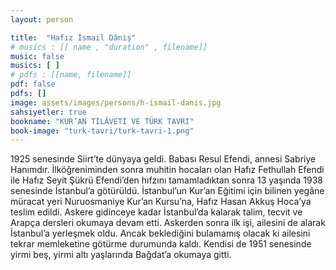 ```yaml
---
layout: person

title:  "Hafız İsmail Dâniş"
# musics : [[ name , "duration" , filename]]
music: false
musics: [ ]
# pdfs : [[name, filename]]
pdf: false
pdfs: []
image: assets/images/persons/h-ismail-danis.jpg
sahsiyetler: true
bookname: "KUR’AN TİLÂVETİ VE TÜRK TAVRI"
book-image: "turk-tavri/turk-tavri-1.png"
---
```


1925 senesinde Siirt’te dünyaya geldi. Babası Resul Efendi, annesi Sabriye Hanımdır. İlköğreniminden sonra muhitin hocaları olan Hafız Fethullah Efendi ile Hafız Seyit Şükrü Efendi’den hıfzını tamamladıktan sonra 13 yaşında 1938 senesinde İstanbul’a götürüldü. 
İstanbul’un Kur’an Eğitimi için bilinen yegâne müracat yeri Nuruosmaniye Kur’an Kursu’na, Hafız Hasan Akkuş Hoca’ya teslim edildi. Askere gidinceye kadar İstanbul’da kalarak talim, tecvit ve Arapça dersleri okumaya devam etti. 
Askerden sonra ilk işi, ailesini de alarak İstanbul’a yerleşmek oldu. Ancak beklediğini bulamamış olacak ki ailesini tekrar memleketine götürme durumunda kaldı. Kendisi de 1951 senesinde yirmi beş, yirmi altı yaşlarında Bağdat’a okumaya gitti. 
